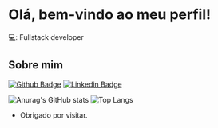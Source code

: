 # Olá, bem-vindo ao meu perfil!

💻: Fullstack developer


## Sobre mim

[![Github Badge](https://img.shields.io/badge/-Github-000?style=flat-square&logo=Github&logoColor=white&link=https://github.com/RamosWill)](https://github.com/RamosWill) [![Linkedin Badge](https://img.shields.io/badge/-LinkedIn-blue?style=flat-square&logo=Linkedin&logoColor=white&link=https://www.linkedin.com/in/william-ramos-de-caldas-570069265/)](https://www.linkedin.com/in/william-ramos-de-caldas-570069265/)

![Anurag's GitHub stats](https://github-readme-stats.vercel.app/api?username=RamosWill&show_icons=true&theme=transparent)  ![Top Langs](https://github-readme-stats.vercel.app/api/top-langs/?username=RamosWill&layout=compact)

- Obrigado por visitar.
